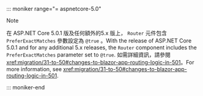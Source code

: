 ::: moniker range="= aspnetcore-5.0"

> [!NOTE]
> <span data-ttu-id="caab1-101">在 ASP.NET Core 5.0.1 版及任何額外的5.x 版上， `Router` 元件包含 `PreferExactMatches` 參數設定為 `@true` 。</span><span class="sxs-lookup"><span data-stu-id="caab1-101">With the release of ASP.NET Core 5.0.1 and for any additional 5.x releases, the `Router` component includes the `PreferExactMatches` parameter set to `@true`.</span></span> <span data-ttu-id="caab1-102">如需詳細資訊，請參閱<xref:migration/31-to-50#changes-to-blazor-app-routing-logic-in-501>。</span><span class="sxs-lookup"><span data-stu-id="caab1-102">For more information, see <xref:migration/31-to-50#changes-to-blazor-app-routing-logic-in-501>.</span></span>

::: moniker-end
